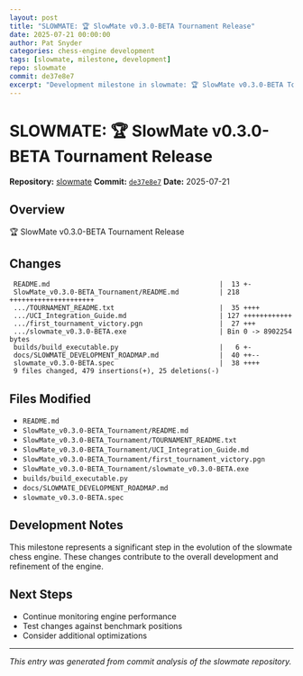 ```yaml
---
layout: post
title: "SLOWMATE: 🏆 SlowMate v0.3.0-BETA Tournament Release"
date: 2025-07-21 00:00:00 
author: Pat Snyder
categories: chess-engine development
tags: [slowmate, milestone, development]
repo: slowmate
commit: de37e8e7
excerpt: "Development milestone in slowmate: 🏆 SlowMate v0.3.0-BETA Tournament Release"
---
```


# SLOWMATE: 🏆 SlowMate v0.3.0-BETA Tournament Release

**Repository:** [slowmate](https://github.com/pssnyder/slowmate)
**Commit:** [`de37e8e7`](https://github.com/pssnyder/slowmate/commit/de37e8e7f4ef4ed67c2e6254b87cede873e1fbb3)
**Date:** 2025-07-21

## Overview

🏆 SlowMate v0.3.0-BETA Tournament Release

## Changes

```
 README.md                                          |  13 +-
 SlowMate_v0.3.0-BETA_Tournament/README.md          | 218 +++++++++++++++++++++
 .../TOURNAMENT_README.txt                          |  35 ++++
 .../UCI_Integration_Guide.md                       | 127 ++++++++++++
 .../first_tournament_victory.pgn                   |  27 +++
 .../slowmate_v0.3.0-BETA.exe                       | Bin 0 -> 8902254 bytes
 builds/build_executable.py                         |   6 +-
 docs/SLOWMATE_DEVELOPMENT_ROADMAP.md               |  40 ++--
 slowmate_v0.3.0-BETA.spec                          |  38 ++++
 9 files changed, 479 insertions(+), 25 deletions(-)
```

## Files Modified

- `README.md`
- `SlowMate_v0.3.0-BETA_Tournament/README.md`
- `SlowMate_v0.3.0-BETA_Tournament/TOURNAMENT_README.txt`
- `SlowMate_v0.3.0-BETA_Tournament/UCI_Integration_Guide.md`
- `SlowMate_v0.3.0-BETA_Tournament/first_tournament_victory.pgn`
- `SlowMate_v0.3.0-BETA_Tournament/slowmate_v0.3.0-BETA.exe`
- `builds/build_executable.py`
- `docs/SLOWMATE_DEVELOPMENT_ROADMAP.md`
- `slowmate_v0.3.0-BETA.spec`

## Development Notes

This milestone represents a significant step in the evolution of the slowmate chess engine. These changes contribute to the overall development and refinement of the engine.

## Next Steps

- Continue monitoring engine performance
- Test changes against benchmark positions
- Consider additional optimizations

---

*This entry was generated from commit analysis of the slowmate repository.*
